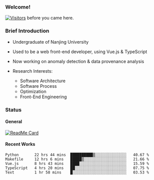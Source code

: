 ### Welcome!

[![Visitors](https://visitor-badge.laobi.icu/badge?page_id=HermitSun.HermitSun)]() before you came here.

### Brief Introduction

- Undergraduate of Nanjing University

- Used to be a web front-end developer, using Vue.js & TypeScript

- Now working on anomaly detection & data provenance analysis

- Research Interests: 
  - Software Architecture
  - Software Process
  - Optimization
  - Front-End Engineering

### Status

#### General

[![ReadMe Card](https://github-readme-stats.hermitsun.vercel.app/api?username=HermitSun&count_private=true&show_icons=true)]()

#### Recent Works

<!--START_SECTION:waka-->
```text
Python       22 hrs 44 mins  ██████████▒░░░░░░░░░░░░░░   40.67 % 
Makefile     12 hrs 6 mins   █████▒░░░░░░░░░░░░░░░░░░░   21.66 % 
Vue.js       8 hrs 43 mins   ████░░░░░░░░░░░░░░░░░░░░░   15.59 % 
TypeScript   4 hrs 20 mins   ██░░░░░░░░░░░░░░░░░░░░░░░   07.75 % 
Text         1 hr 58 mins    █░░░░░░░░░░░░░░░░░░░░░░░░   03.53 % 
```
<!--END_SECTION:waka-->
